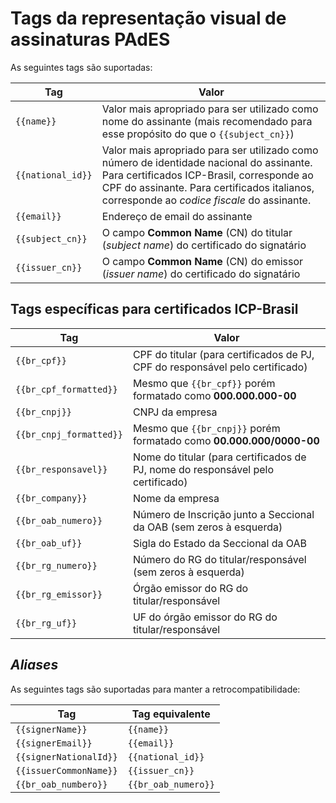﻿# Tags da representação visual de assinaturas PAdES

As seguintes tags são suportadas:

Tag               | Valor
----------------- | -----------
`{{name}}`        | Valor mais apropriado para ser utilizado como nome do assinante (mais recomendado para esse propósito do que o `{{subject_cn}}`)
`{{national_id}}` | Valor mais apropriado para ser utilizado como número de identidade nacional do assinante. Para certificados ICP-Brasil, corresponde ao CPF do assinante. Para certificados italianos, corresponde ao *codice fiscale* do assinante.
`{{email}}`       | Endereço de email do assinante
`{{subject_cn}}`  | O campo **Common Name** (CN) do titular (*subject name*) do certificado do signatário
`{{issuer_cn}}`   | O campo **Common Name** (CN) do emissor (*issuer name*) do certificado do signatário

## Tags específicas para certificados ICP-Brasil

Tag                     | Valor
----------------------- | -----------
`{{br_cpf}}`            | CPF do titular (para certificados de PJ, CPF do responsável pelo certificado)
`{{br_cpf_formatted}}`  | Mesmo que `{{br_cpf}}` porém formatado como **000.000.000-00**
`{{br_cnpj}}`           | CNPJ da empresa
`{{br_cnpj_formatted}}` | Mesmo que `{{br_cnpj}}` porém formatado como **00.000.000/0000-00**
`{{br_responsavel}}`    | Nome do titular (para certificados de PJ, nome do responsável pelo certificado)
`{{br_company}}`        | Nome da empresa
`{{br_oab_numero}}`     | Número de Inscrição junto a Seccional da OAB (sem zeros à esquerda)
`{{br_oab_uf}}`         | Sigla do Estado da Seccional da OAB
`{{br_rg_numero}}`      | Número do RG do titular/responsável (sem zeros à esquerda)
`{{br_rg_emissor}}`     | Órgão emissor do RG do titular/responsável
`{{br_rg_uf}}`          | UF do órgão emissor do RG do titular/responsável

## *Aliases*

As seguintes tags são suportadas para manter a retrocompatibilidade:

Tag                    | Tag equivalente
---------------------- | ---------------
`{{signerName}}`       | `{{name}}`
`{{signerEmail}}`      | `{{email}}`
`{{signerNationalId}}` | `{{national_id}}`
`{{issuerCommonName}}` | `{{issuer_cn}}`
`{{br_oab_numbero}}`   | `{{br_oab_numero}}`
